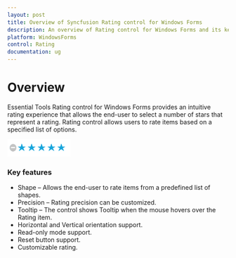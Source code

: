 ```yaml
---
layout: post
title: Overview of Syncfusion Rating control for Windows Forms
description: An overview of Rating control for Windows Forms and its key features like precision, tooltip, different shapes with custom renderer. 
platform: WindowsForms
control: Rating  
documentation: ug
---
```


# Overview

Essential Tools Rating control for Windows Forms provides an intuitive rating experience that allows the end-user to select a number of stars that represent a rating. Rating control allows users to rate items based on a specified list of options.

![](Overview_images/Overview_img1.png)

### Key features

* Shape – Allows the end-user to rate items from a predefined list of shapes.
* Precision – Rating precision can be customized.
* Tooltip – The control shows Tooltip when the mouse hovers over the Rating item.
* Horizontal and Vertical orientation support.
* Read-only mode support.
* Reset button support.
* Customizable rating.
